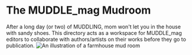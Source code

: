 # The MUDDLE_mag Mudroom  
After a long day (or two) of MUDDLING, mom won't let you in the house with sandy shoes. This directory acts as a workspace for MUDDLE_mag editors to collaborate with authors/artists on their works before they go to publication. 
![An illustration of a farmhouse mud room](https://raw.githubusercontent.com/taylorcate/MUDDLE/master/PromotionalMaterials/MudRoom_11-2.png)
